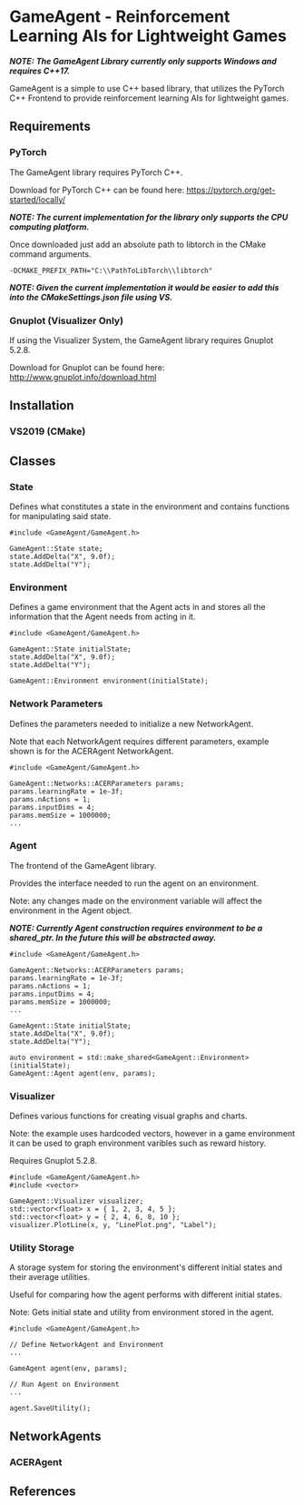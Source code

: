 # GameAgent - Reinforcement Learning AIs for Lightweight Games

***NOTE: The GameAgent Library currently only supports Windows and requires C++17.***

GameAgent is a simple to use C++ based library, that utilizes the PyTorch C++ Frontend to provide reinforcement learning AIs for lightweight games. 

## Requirements

### PyTorch

The GameAgent library requires PyTorch C++. 

Download for PyTorch C++ can be found here: https://pytorch.org/get-started/locally/

***NOTE: The current implementation for the library only supports the CPU computing platform.***

Once downloaded just add an absolute path to libtorch in the CMake command arguments.

```
-DCMAKE_PREFIX_PATH="C:\\PathToLibTorch\\libtorch"
```

***NOTE: Given the current implementation it would be easier to add this into the CMakeSettings.json file using VS.***

### Gnuplot (Visualizer Only)

If using the Visualizer System, the GameAgent library requires Gnuplot 5.2.8.

Download for Gnuplot can be found here: http://www.gnuplot.info/download.html

## Installation

### VS2019 (CMake)

## Classes

### State

Defines what constitutes a state in the environment and contains functions for manipulating said state. 

```
#include <GameAgent/GameAgent.h>

GameAgent::State state;
state.AddDelta("X", 9.0f);
state.AddDelta("Y"); 
```

### Environment

Defines a game environment that the Agent acts in and stores all the information that the Agent needs from acting in it.

```
#include <GameAgent/GameAgent.h>

GameAgent::State initialState;
state.AddDelta("X", 9.0f);
state.AddDelta("Y");

GameAgent::Environment environment(initialState);
```

### Network Parameters

Defines the parameters needed to initialize a new NetworkAgent.

Note that each NetworkAgent requires different parameters, example shown is for the ACERAgent NetworkAgent.

```
#include <GameAgent/GameAgent.h>

GameAgent::Networks::ACERParameters params;
params.learningRate = 1e-3f;
params.nActions = 1;
params.inputDims = 4;
params.memSize = 1000000;
...
```

### Agent

The frontend of the GameAgent library. 

Provides the interface needed to run the agent on an environment.

Note: any changes made on the environment variable will affect the environment in the Agent object.

***NOTE: Currently Agent construction requires environment to be a shared_ptr. In the future this will be abstracted away.***

```
#include <GameAgent/GameAgent.h>

GameAgent::Networks::ACERParameters params;
params.learningRate = 1e-3f;
params.nActions = 1;
params.inputDims = 4;
params.memSize = 1000000;
...

GameAgent::State initialState;
state.AddDelta("X", 9.0f);
state.AddDelta("Y");

auto environment = std::make_shared<GameAgent::Environment>(initialState);
GameAgent::Agent agent(env, params);
```

### Visualizer

Defines various functions for creating visual graphs and charts.

Note: the example uses hardcoded vectors, however in a game environment it can be used to graph environment varibles such as reward history.

Requires Gnuplot 5.2.8.

```
#include <GameAgent/GameAgent.h>
#include <vector>

GameAgent::Visualizer visualizer;
std::vector<float> x = { 1, 2, 3, 4, 5 };
std::vector<float> y = { 2, 4, 6, 8, 10 };
visualizer.PlotLine(x, y, "LinePlot.png", "Label"); 
```

### Utility Storage

A storage system for storing the environment's different initial states and their average utilities.

Useful for comparing how the agent performs with different initial states. 

Note: Gets initial state and utility from environment stored in the agent.

```
#include <GameAgent/GameAgent.h>

// Define NetworkAgent and Environment
...

GameAgent agent(env, params);

// Run Agent on Environment
...

agent.SaveUtility();
```

## NetworkAgents

### ACERAgent

## References
